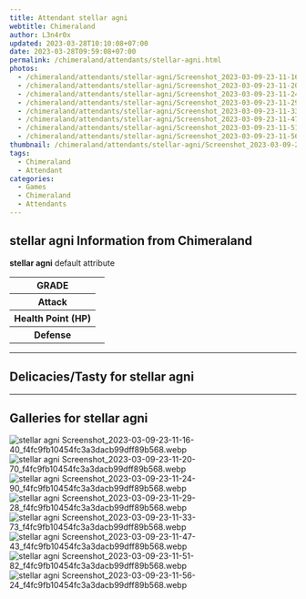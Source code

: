 ```yaml
---
title: Attendant stellar agni
webtitle: Chimeraland
author: L3n4r0x
updated: 2023-03-28T10:10:08+07:00
date: 2023-03-28T09:59:08+07:00
permalink: /chimeraland/attendants/stellar-agni.html
photos:
  - /chimeraland/attendants/stellar-agni/Screenshot_2023-03-09-23-11-16-40_f4fc9fb10454fc3a3dacb99dff89b568.webp
  - /chimeraland/attendants/stellar-agni/Screenshot_2023-03-09-23-11-20-70_f4fc9fb10454fc3a3dacb99dff89b568.webp
  - /chimeraland/attendants/stellar-agni/Screenshot_2023-03-09-23-11-24-90_f4fc9fb10454fc3a3dacb99dff89b568.webp
  - /chimeraland/attendants/stellar-agni/Screenshot_2023-03-09-23-11-29-28_f4fc9fb10454fc3a3dacb99dff89b568.webp
  - /chimeraland/attendants/stellar-agni/Screenshot_2023-03-09-23-11-33-73_f4fc9fb10454fc3a3dacb99dff89b568.webp
  - /chimeraland/attendants/stellar-agni/Screenshot_2023-03-09-23-11-47-43_f4fc9fb10454fc3a3dacb99dff89b568.webp
  - /chimeraland/attendants/stellar-agni/Screenshot_2023-03-09-23-11-51-82_f4fc9fb10454fc3a3dacb99dff89b568.webp
  - /chimeraland/attendants/stellar-agni/Screenshot_2023-03-09-23-11-56-24_f4fc9fb10454fc3a3dacb99dff89b568.webp
thumbnail: /chimeraland/attendants/stellar-agni/Screenshot_2023-03-09-23-11-16-40_f4fc9fb10454fc3a3dacb99dff89b568.webp
tags:
  - Chimeraland
  - Attendant
categories:
  - Games
  - Chimeraland
  - Attendants
---
```


<section id="bootstrap-wrapper"><link rel="stylesheet" href="https://rawcdn.githack.com/dimaslanjaka/Web-Manajemen/0c3b5aa1813bd4abcd2c11bf3e37928b15c28664/css/bootstrap-5-3-0-alpha3-wrapper.css"/><h2 id="attribute">stellar agni Information from Chimeraland</h2><p><b>stellar agni</b> default attribute <table><tr><th>GRADE</th><td></td></tr><tr><th>Attack</th><td></td></tr><tr><th>Health Point (HP)</th><td></td></tr><tr><th>Defense</th><td></td></tr></table></p><hr/><h2 id="delicacies">Delicacies/Tasty for stellar agni</h2><div class="text-white bg-dark"></div><hr/><div id="gallery"><h2>Galleries for stellar agni</h2><div class="row"><div class="col-lg-6 col-12"><img src="/chimeraland/attendants/stellar-agni/Screenshot_2023-03-09-23-11-16-40_f4fc9fb10454fc3a3dacb99dff89b568.webp" alt="stellar agni Screenshot_2023-03-09-23-11-16-40_f4fc9fb10454fc3a3dacb99dff89b568.webp"/></div><div class="col-lg-6 col-12"><img src="/chimeraland/attendants/stellar-agni/Screenshot_2023-03-09-23-11-20-70_f4fc9fb10454fc3a3dacb99dff89b568.webp" alt="stellar agni Screenshot_2023-03-09-23-11-20-70_f4fc9fb10454fc3a3dacb99dff89b568.webp"/></div><div class="col-lg-6 col-12"><img src="/chimeraland/attendants/stellar-agni/Screenshot_2023-03-09-23-11-24-90_f4fc9fb10454fc3a3dacb99dff89b568.webp" alt="stellar agni Screenshot_2023-03-09-23-11-24-90_f4fc9fb10454fc3a3dacb99dff89b568.webp"/></div><div class="col-lg-6 col-12"><img src="/chimeraland/attendants/stellar-agni/Screenshot_2023-03-09-23-11-29-28_f4fc9fb10454fc3a3dacb99dff89b568.webp" alt="stellar agni Screenshot_2023-03-09-23-11-29-28_f4fc9fb10454fc3a3dacb99dff89b568.webp"/></div><div class="col-lg-6 col-12"><img src="/chimeraland/attendants/stellar-agni/Screenshot_2023-03-09-23-11-33-73_f4fc9fb10454fc3a3dacb99dff89b568.webp" alt="stellar agni Screenshot_2023-03-09-23-11-33-73_f4fc9fb10454fc3a3dacb99dff89b568.webp"/></div><div class="col-lg-6 col-12"><img src="/chimeraland/attendants/stellar-agni/Screenshot_2023-03-09-23-11-47-43_f4fc9fb10454fc3a3dacb99dff89b568.webp" alt="stellar agni Screenshot_2023-03-09-23-11-47-43_f4fc9fb10454fc3a3dacb99dff89b568.webp"/></div><div class="col-lg-6 col-12"><img src="/chimeraland/attendants/stellar-agni/Screenshot_2023-03-09-23-11-51-82_f4fc9fb10454fc3a3dacb99dff89b568.webp" alt="stellar agni Screenshot_2023-03-09-23-11-51-82_f4fc9fb10454fc3a3dacb99dff89b568.webp"/></div><div class="col-lg-6 col-12"><img src="/chimeraland/attendants/stellar-agni/Screenshot_2023-03-09-23-11-56-24_f4fc9fb10454fc3a3dacb99dff89b568.webp" alt="stellar agni Screenshot_2023-03-09-23-11-56-24_f4fc9fb10454fc3a3dacb99dff89b568.webp"/></div></div></div></section>